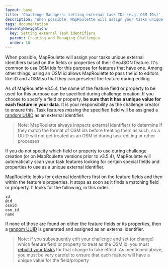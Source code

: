```yaml
---
layout: base
title: 'Challenge Managers: setting external task IDs (e.g. OSM IDs)'
description: "When possible, MapRoulette will assign your tasks unique external identifiers based on the fields or properties of their GeoJSON feature. It's common to use OSM ids for this purpose for features that have one. Among other things, using an OSM id allows MapRoulette to pass the id to editors like iD and JOSM so that they can preselect the feature during editing."
tags: documentation
eleventyNavigation:
  key: Setting external Task identifiers
  parent: Creating and Managing Challenges
  order: 10
---
```


When possible, MapRoulette will assign your tasks unique external identifiers based on the fields or properties of their GeoJSON feature. It's common to use OSM ids for this purpose for features that have one. Among other things, using an OSM id allows MapRoulette to pass the id to editors like iD and JOSM so that they can preselect the feature during editing.

As of MapRoulette v3.5.4, the name of the feature field or property to be used for this purpose can be specified during challenge creation. If you choose to specify a field or property, **be sure that it has a unique value for each feature in your data**. It is your responsibility as the challenge creator to ensure this. Task features _missing_ the specified field will be assigned a [random UUID](<https://en.wikipedia.org/wiki/Universally_unique_identifier#Version_4_(random)>) as an external identifier.

> Note: MapRoulette always inspects external identifiers to determine if they match the format of OSM ids before treating them as such, so a UUID will not get treated as an OSM id during task editing or other processes

If you do not specify which field or property to use during challenge creation (or on MapRoulette versions prior to v3.5.4), MapRoulette will automatically scan your task features looking for certain special fields and properties to use as a unique external identifier.

MapRoulette looks for external identifiers first on the feature fields and then within the feature's properties. It stops as soon as it finds a matching field or property. It looks for the following, in this order:

```
id
@id
osmid
osm_id
name
```

If none of those are found on either the feature fields or its properties, then a [random UUID](<https://en.wikipedia.org/wiki/Universally_unique_identifier#Version_4_(random)>) is generated and assigned as an external identifier.

> Note: if you subsequently edit your challenge and set (or change) which feature field or property to treat as the OSM id, you must [rebuild your tasks](https://github.com/osmlab/maproulette3/wiki/Rebuilding-%28Updating%29-Challenge-Task-Data) for that change to take effect. As mentioned above, you must be very careful to ensure that each feature will have a unique value for the field/property

